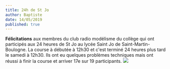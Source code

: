 ```yaml
---
title: 24h de St Jo
author: Baptiste
date: 14/05/2019
published: true
---
```


**Félicitations** aux membres  du club radio modélisme du collège qui ont participés aux 24 heures de St Jo au lycée Saint Jo de Saint-Martin-Boulogne. La course à débutée à 12h30  et c'est terminé 24 heures plus tard le samedi  à 12h30. Ils ont eu quelques problèmes techniques mais ont réussi à finir la course  et arriver 17e sur 19 participants.
![]({{site.baseurl}}/posts/24h.jpg)
